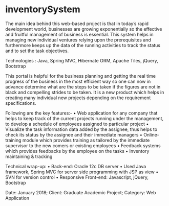 # inventorySystem

The main idea behind this web-based project is that in today’s rapid development world, businesses are growing exponentially so the effective and fruitful management of business is essential. This system helps in managing new individual ventures relying upon the prerequisites and furthermore keeps up the data of the running activities to track the status and to set the task objectives.

Technologies :   Java, Spring MVC, Hibernate ORM, Apache Tiles, jQuery, Bootstrap

This portal is helpful for the business planning and getting the real time progress of the business in the most efficient way so one can now in advance determine what are the steps to be taken if the figures are not in black and compelling strides to be taken. It is a new product which helps in creating many individual new projects depending on the requirement specifications. 

Following are the key features:- 
•	Web application for any company that helps to keep track of the current projects running under the management, to develop a schedule of employees assigned to particular project 
• Visualize the task information data added by the assignee, thus helps to check its status by the assignee and their immediate managers 
•	Online-training module which provides training as tailored by the immediate supervisor to the new comers or existing employees 
•	Feedback systems which provides feedbacks by the employee on the tasks 
•	Inventory maintaining & tracking 

Technical wrap-up: 
• Back-end: Oracle 12c DB server 
• Used Java framework, Spring MVC for server side programming with JSP as view 
• SVN for version control 
• Responsive Front-end: Javascript, jQuery, Bootstrap

Date: January 2018; Client: Graduate Academic Project; Category: Web Application

